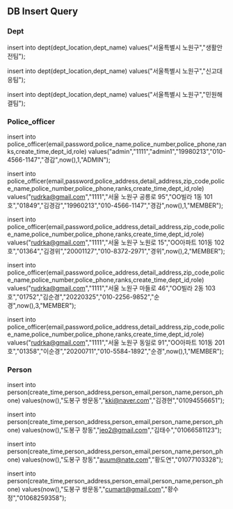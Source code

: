 ##  DB Insert Query


### Dept
insert into dept(dept_location,dept_name) values("서울특별시 노원구","생활안전팀");

insert into dept(dept_location,dept_name) values("서울특별시 노원구","신고대응팀");

insert into dept(dept_location,dept_name) values("서울특별시 노원구","민원해결팀");


### Police_officer
insert into police_officer(email,password,police_name,police_number,police_phone,ranks,create_time,dept_id,role) 
 values("admin","1111","admin1","19980213","010-4566-1147","경감",now(),1,"ADMIN");
 
insert into police_officer(email,password,police_address,detail_address,zip_code,police_name,police_number,police_phone,ranks,create_time,dept_id,role) 
 values("rudrka@gmail.com","1111","서울 노원구 공릉로 95","OO빌라 1동 101호","01849","김경감","19960213","010-4566-1147","경감",now(),1,"MEMBER");
 
insert into police_officer(email,password,police_address,detail_address,zip_code,police_name,police_number,police_phone,ranks,create_time,dept_id,role) 
 values("rudrka@gmail.com","1111","서울 노원구 노원로 15","OO아파트 101동 102호","01364","김경위","20001127","010-8372-2971","경위",now(),2,"MEMBER");
 
insert into police_officer(email,password,police_address,detail_address,zip_code,police_name,police_number,police_phone,ranks,create_time,dept_id,role) 
 values("rudrka@gmail.com","1111","서울 노원구 마들로 46","OO빌라 2동 103호","01752","김순경","20220325","010-2256-9852","순경",now(),3,"MEMBER");
 
insert into police_officer(email,password,police_address,detail_address,zip_code,police_name,police_number,police_phone,ranks,create_time,dept_id,role) 
 values("rudrka@gmail.com","1111","서울 노원구 동일로 91","OO아파트 101동 201호","01358","이순경","20200711","010-5584-1892","순경",now(),1,"MEMBER");


### Person
insert into person(create_time,person_address,person_email,person_name,person_phone) values(now(),"도봉구 쌍문동","kki@naver.com","김경현","01094556651");

insert into person(create_time,person_address,person_email,person_name,person_phone) values(now(),"도봉구 창동","jeo2@gmail.com","김태수","01066581123");

insert into person(create_time,person_address,person_email,person_name,person_phone) values(now(),"도봉구 창동","auum@nate.com","황도연","01077103328");

insert into person(create_time,person_address,person_email,person_name,person_phone) values(now(),"도봉구 쌍문동","cumart@gmail.com","황수정","01068259358");
